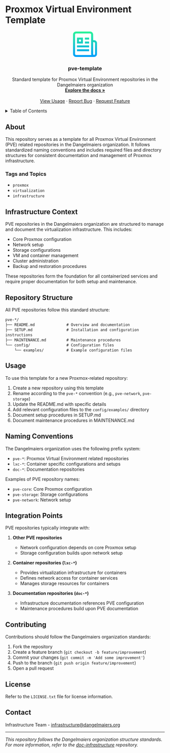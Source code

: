 # Proxmox Virtual Environment Template

<div align="center">
  <img src="images/logo.png" alt="Dangelmaiers Logo" width="80" height="80">
  <h3 align="center">pve-template</h3>
  <p align="center">
    Standard template for Proxmox Virtual Environment repositories in the Dangelmaiers organization
    <br />
    <a href="#about"><strong>Explore the docs »</strong></a>
    <br />
    <br />
    <a href="#usage">View Usage</a>
    &middot;
    <a href="https://github.com/Dangelmaiers/pve-template/issues/new?labels=bug&template=bug-report---.md">Report Bug</a>
    &middot;
    <a href="https://github.com/Dangelmaiers/pve-template/issues/new?labels=enhancement&template=feature-request---.md">Request Feature</a>
  </p>
</div>

<!-- TABLE OF CONTENTS -->
<details>
  <summary>Table of Contents</summary>
  <ol>
    <li><a href="#about">About</a></li>
    <li><a href="#infrastructure-context">Infrastructure Context</a></li>
    <li><a href="#repository-structure">Repository Structure</a></li>
    <li><a href="#usage">Usage</a></li>
    <li><a href="#naming-conventions">Naming Conventions</a></li>
    <li><a href="#integration-points">Integration Points</a></li>
    <li><a href="#contributing">Contributing</a></li>
    <li><a href="#license">License</a></li>
    <li><a href="#contact">Contact</a></li>
  </ol>
</details>

## About

This repository serves as a template for all Proxmox Virtual Environment (PVE) related repositories in the Dangelmaiers organization. It follows standardized naming conventions and includes required files and directory structures for consistent documentation and management of Proxmox infrastructure.

### Tags and Topics

- `proxmox`
- `virtualization`
- `infrastructure`

## Infrastructure Context

PVE repositories in the Dangelmaiers organization are structured to manage and document the virtualization infrastructure. This includes:

- Core Proxmox configuration
- Network setup
- Storage configurations
- VM and container management
- Cluster administration
- Backup and restoration procedures

These repositories form the foundation for all containerized services and require proper documentation for both setup and maintenance.

## Repository Structure

All PVE repositories follow this standard structure:

```
pve-*/
├── README.md              # Overview and documentation
├── SETUP.md               # Installation and configuration instructions
├── MAINTENANCE.md         # Maintenance procedures
└── config/                # Configuration files
    └── examples/          # Example configuration files
```

## Usage

To use this template for a new Proxmox-related repository:

1. Create a new repository using this template
2. Rename according to the `pve-*` convention (e.g., `pve-network`, `pve-storage`)
3. Update the README.md with specific details
4. Add relevant configuration files to the `config/examples/` directory
5. Document setup procedures in SETUP.md
6. Document maintenance procedures in MAINTENANCE.md

## Naming Conventions

The Dangelmaiers organization uses the following prefix system:

- `pve-*`: Proxmox Virtual Environment related repositories
- `lxc-*`: Container specific configurations and setups
- `doc-*`: Documentation repositories

Examples of PVE repository names:
- `pve-core`: Core Proxmox configuration
- `pve-storage`: Storage configurations
- `pve-network`: Network setup

## Integration Points

PVE repositories typically integrate with:

1. **Other PVE repositories**
   - Network configuration depends on core Proxmox setup
   - Storage configuration builds upon network setup

2. **Container repositories (`lxc-*`)**
   - Provides virtualization infrastructure for containers
   - Defines network access for container services
   - Manages storage resources for containers

3. **Documentation repositories (`doc-*`)**
   - Infrastructure documentation references PVE configuration
   - Maintenance procedures build upon PVE documentation

## Contributing

Contributions should follow the Dangelmaiers organization standards:

1. Fork the repository
2. Create a feature branch (`git checkout -b feature/improvement`)
3. Commit your changes (`git commit -m 'Add some improvement'`)
4. Push to the branch (`git push origin feature/improvement`)
5. Open a pull request

## License

Refer to the `LICENSE.txt` file for license information.

## Contact

Infrastructure Team - infrastructure@dangelmaiers.org

---

*This repository follows the Dangelmaiers organization structure standards. For more information, refer to the [doc-infrastructure](https://github.com/Dangelmaiers/doc-infrastructure) repository.*

